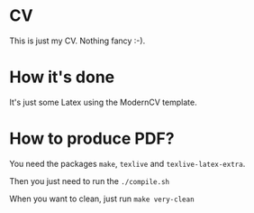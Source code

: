 # CV

This is just my CV. Nothing fancy :-).

# How it's done

It's just some Latex using the ModernCV template.

# How to produce PDF?

You need the packages `make`, `texlive` and `texlive-latex-extra`.

Then you just need to run the `./compile.sh`

When you want to clean, just run `make very-clean`
